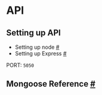 # API

## Setting up API

- Setting up node [#](https://www.robinwieruch.de/minimal-node-js-babel-setup)
- Setting up Express [#](https://www.robinwieruch.de/node-js-express-tutorial)

PORT: `5050`

## Mongoose Reference [#](https://mongoosejs.com/docs/queries.html)
